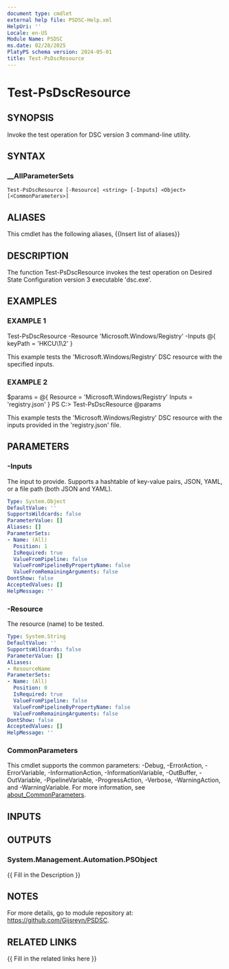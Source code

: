 ```yaml
---
document type: cmdlet
external help file: PSDSC-Help.xml
HelpUri: ''
Locale: en-US
Module Name: PSDSC
ms.date: 02/28/2025
PlatyPS schema version: 2024-05-01
title: Test-PsDscResource
---
```


# Test-PsDscResource

## SYNOPSIS

Invoke the test operation for DSC version 3 command-line utility.

## SYNTAX

### __AllParameterSets

```
Test-PsDscResource [-Resource] <string> [-Inputs] <Object> [<CommonParameters>]
```

## ALIASES

This cmdlet has the following aliases,
  {{Insert list of aliases}}

## DESCRIPTION

The function Test-PsDscResource invokes the test operation on Desired State Configuration version 3 executable 'dsc.exe'.

## EXAMPLES

### EXAMPLE 1

Test-PsDscResource -Resource 'Microsoft.Windows/Registry' -Inputs @{ keyPath = 'HKCU\1\2' }

This example tests the 'Microsoft.Windows/Registry' DSC resource with the specified inputs.

### EXAMPLE 2

$params = @{
    Resource = 'Microsoft.Windows/Registry'
    Inputs = 'registry.json'
}
PS C:\> Test-PsDscResource @params

This example tests the 'Microsoft.Windows/Registry' DSC resource with the inputs provided in the 'registry.json' file.

## PARAMETERS

### -Inputs

The input to provide.
Supports a hashtable of key-value pairs, JSON, YAML, or a file path (both JSON and YAML).

```yaml
Type: System.Object
DefaultValue: ''
SupportsWildcards: false
ParameterValue: []
Aliases: []
ParameterSets:
- Name: (All)
  Position: 1
  IsRequired: true
  ValueFromPipeline: false
  ValueFromPipelineByPropertyName: false
  ValueFromRemainingArguments: false
DontShow: false
AcceptedValues: []
HelpMessage: ''
```

### -Resource

The resource (name) to be tested.

```yaml
Type: System.String
DefaultValue: ''
SupportsWildcards: false
ParameterValue: []
Aliases:
- ResourceName
ParameterSets:
- Name: (All)
  Position: 0
  IsRequired: true
  ValueFromPipeline: false
  ValueFromPipelineByPropertyName: false
  ValueFromRemainingArguments: false
DontShow: false
AcceptedValues: []
HelpMessage: ''
```

### CommonParameters

This cmdlet supports the common parameters: -Debug, -ErrorAction, -ErrorVariable,
-InformationAction, -InformationVariable, -OutBuffer, -OutVariable, -PipelineVariable,
-ProgressAction, -Verbose, -WarningAction, and -WarningVariable. For more information, see
[about_CommonParameters](https://go.microsoft.com/fwlink/?LinkID=113216).

## INPUTS

## OUTPUTS

### System.Management.Automation.PSObject

{{ Fill in the Description }}

## NOTES

For more details, go to module repository at: https://github.com/Gijsreyn/PSDSC.


## RELATED LINKS

{{ Fill in the related links here }}

